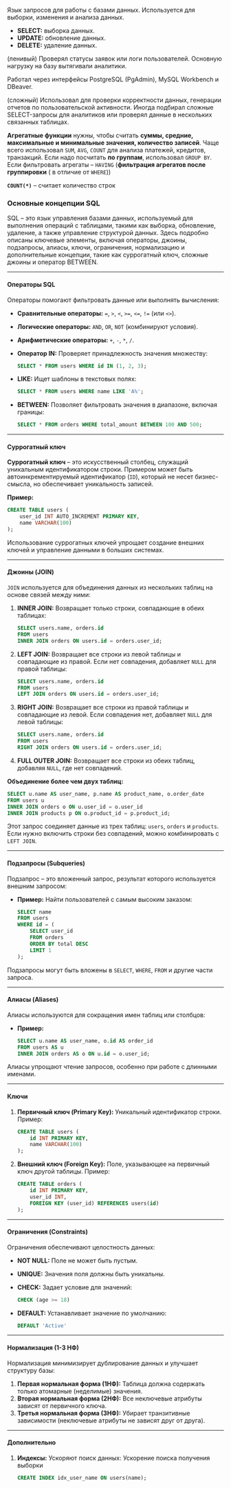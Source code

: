Язык запросов для работы с базами данных. Используется для выборки, изменения и анализа данных.

- **SELECT:** выборка данных.
- **UPDATE:** обновление данных.
- **DELETE:** удаление данных.  
  
(ленивый) 
Проверял статусы заявок или логи пользователей. Основную нагрузку на базу вытягивали аналитики. 

Работал через интерфейсы PostgreSQL (PgAdmin), MySQL Workbench и DBeaver.

(сложный)
Использовал для проверки корректности данных, генерации отчетов по пользовательской активности. Иногда подбирал сложные SELECT-запросы для аналитиков или проверял данные в нескольких связанных таблицах. 

**Агрегатные функции** нужны, чтобы считать **суммы, средние, максимальные и минимальные значения, количество записей**. Чаще всего использовал `SUM`, `AVG`, `COUNT` для анализа платежей, кредитов, транзакций. Если надо посчитать **по группам**, использовал `GROUP BY`. Если фильтровать агрегаты – `HAVING` (**фильтрация агрегатов после группировки** ( в отличие от `WHERE`))

**`COUNT(*)`** – считает количество строк

### **Основные концепции SQL**

SQL – это язык управления базами данных, используемый для выполнения операций с таблицами, такими как выборка, обновление, удаление, а также управление структурой данных. Здесь подробно описаны ключевые элементы, включая операторы, джоины, подзапросы, алиасы, ключи, ограничения, нормализацию и дополнительные концепции, такие как суррогатный ключ, сложные джоины и оператор BETWEEN.

---

#### **Операторы SQL**

Операторы помогают фильтровать данные или выполнять вычисления:

- **Сравнительные операторы:** `=`, `>`, `<`, `>=`, `<=`, `!=` (или `<>`).
- **Логические операторы:** `AND`, `OR`, `NOT` (комбинируют условия).
- **Арифметические операторы:** `+`, `-`, `*`, `/`.
- **Оператор IN:** Проверяет принадлежность значения множеству:
    
    ```sql
    SELECT * FROM users WHERE id IN (1, 2, 3);
    ```
    
- **LIKE:** Ищет шаблоны в текстовых полях:
    
    ```sql
    SELECT * FROM users WHERE name LIKE 'A%';
    ```
    
- **BETWEEN:** Позволяет фильтровать значения в диапазоне, включая границы:
    
    ```sql
    SELECT * FROM orders WHERE total_amount BETWEEN 100 AND 500;
    ```
    

---

#### **Суррогатный ключ**

**Суррогатный ключ** – это искусственный столбец, служащий уникальным идентификатором строки. Примером может быть автоинкрементируемый идентификатор (`ID`), который не несет бизнес-смысла, но обеспечивает уникальность записей.

**Пример:**

```sql
CREATE TABLE users (
    user_id INT AUTO_INCREMENT PRIMARY KEY,
    name VARCHAR(100)
);
```

Использование суррогатных ключей упрощает создание внешних ключей и управление данными в больших системах.

---

#### **Джоины (JOIN)**

`JOIN` используется для объединения данных из нескольких таблиц на основе связей между ними:

1. **INNER JOIN:** Возвращает только строки, совпадающие в обеих таблицах:
    
    ```sql
    SELECT users.name, orders.id
    FROM users
    INNER JOIN orders ON users.id = orders.user_id;
    ```
    
2. **LEFT JOIN:** Возвращает все строки из левой таблицы и совпадающие из правой. Если нет совпадения, добавляет `NULL` для правой таблицы:
    
    ```sql
    SELECT users.name, orders.id
    FROM users
    LEFT JOIN orders ON users.id = orders.user_id;
    ```
    
3. **RIGHT JOIN:** Возвращает все строки из правой таблицы и совпадающие из левой. Если совпадения нет, добавляет `NULL` для левой таблицы:
    
    ```sql
    SELECT users.name, orders.id
    FROM users
    RIGHT JOIN orders ON users.id = orders.user_id;
    ```
    
4. **FULL OUTER JOIN:** Возвращает все строки из обеих таблиц, добавляя `NULL`, где нет совпадений.
    

**Объединение более чем двух таблиц:**

```sql
SELECT u.name AS user_name, p.name AS product_name, o.order_date
FROM users u
INNER JOIN orders o ON u.user_id = o.user_id
INNER JOIN products p ON o.product_id = p.product_id;
```

Этот запрос соединяет данные из трех таблиц: `users`, `orders` и `products`. Если нужно включить строки без совпадений, можно комбинировать с `LEFT JOIN`.

---

#### **Подзапросы (Subqueries)**

Подзапрос – это вложенный запрос, результат которого используется внешним запросом:

- **Пример:** Найти пользователей с самым высоким заказом:
    
    ```sql
    SELECT name
    FROM users
    WHERE id = (
        SELECT user_id
        FROM orders
        ORDER BY total DESC
        LIMIT 1
    );
    ```
    

Подзапросы могут быть вложены в `SELECT`, `WHERE`, `FROM` и другие части запроса.

---

#### **Алиасы (Aliases)**

Алиасы используются для сокращения имен таблиц или столбцов:

- **Пример:**
    
    ```sql
    SELECT u.name AS user_name, o.id AS order_id
    FROM users AS u
    INNER JOIN orders AS o ON u.id = o.user_id;
    ```
    

Алиасы упрощают чтение запросов, особенно при работе с длинными именами.

---

#### **Ключи**

1. **Первичный ключ (Primary Key):** Уникальный идентификатор строки. Пример:
    
    ```sql
    CREATE TABLE users (
        id INT PRIMARY KEY,
        name VARCHAR(100)
    );
    ```
    
2. **Внешний ключ (Foreign Key):** Поле, указывающее на первичный ключ другой таблицы. Пример:
    
    ```sql
    CREATE TABLE orders (
        id INT PRIMARY KEY,
        user_id INT,
        FOREIGN KEY (user_id) REFERENCES users(id)
    );
    ```
    

---

#### **Ограничения (Constraints)**

Ограничения обеспечивают целостность данных:

- **NOT NULL:** Поле не может быть пустым.
- **UNIQUE:** Значения поля должны быть уникальны.
- **CHECK:** Задает условие для значений:
    
    ```sql
    CHECK (age >= 18)
    ```
    
- **DEFAULT:** Устанавливает значение по умолчанию:
    
    ```sql
    DEFAULT 'Active'
    ```
    

---

#### **Нормализация (1-3 НФ)**

Нормализация минимизирует дублирование данных и улучшает структуру базы:

1. **Первая нормальная форма (1НФ):** Таблица должна содержать только атомарные (неделимые) значения.
2. **Вторая нормальная форма (2НФ):** Все неключевые атрибуты зависят от первичного ключа.
3. **Третья нормальная форма (3НФ):** Убирает транзитивные зависимости (неключевые атрибуты не зависят друг от друга).

---

#### **Дополнительно**

1. **Индексы:** Ускоряют поиск данных: Ускорение поиска получения выборки
    
    ```sql
    CREATE INDEX idx_user_name ON users(name);
    ```
    